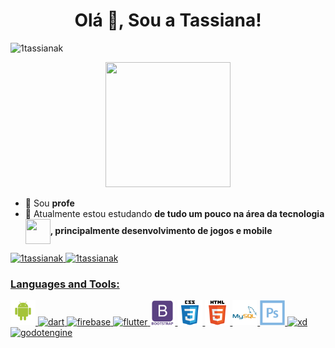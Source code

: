 <h1 align="center">Olá 👋, Sou a Tassiana!</h1>
<p align="left"> <img src="https://komarev.com/ghpvc/?username=1tassianak&label=Profile%20views&color=b60e55&style=flat" alt="1tassianak" /> </p>

<div align="center">
  <img src="https://media.giphy.com/media/toXVaV7L58LKD0dtWB/giphy.gif" width="200" height="200" />
</div>

- 🔭 Sou **profe**
- 🌱 Atualmente estou estudando **de tudo um pouco na área da tecnologia <img align="center" src="https://media.giphy.com/media/YpTSRFbHGuRfy1goOb/giphy.gif" width="40" height="40" />, principalmente desenvolvimento de jogos e mobile**


<div>
	<a href="https://beacons.ai/1tassianak">
	<img height="180em" src="https://github-readme-stats.vercel.app/api?username=1tassianak&show_icons=true&theme=dracula" alt="1tassianak" />
	<img height="150em" src="https://github-readme-stats.vercel.app/api/top-langs?username=1tassianak&show_icons=true&theme=dracula&include_all_commits=true&count_private=true" alt="1tassianak" />
</div>
<h3 align="left">Languages and Tools:</h3>
<p align="left">
	<a href="https://developer.android.com" target="_blank">
		<img src="https://raw.githubusercontent.com/devicons/devicon/master/icons/android/android-original-wordmark.svg" alt="android" width="40" height="40"/>
	</a>
	<a href="https://dart.dev" target="_blank">
		<img src="https://www.vectorlogo.zone/logos/dartlang/dartlang-icon.svg" alt="dart" width="40" height="40"/>
	</a>
	<a href="https://firebase.google.com/" target="_blank">
		<img src="https://www.vectorlogo.zone/logos/firebase/firebase-icon.svg" alt="firebase" width="40" height="40"/>
	</a>
	<a href="https://flutter.dev" target="_blank">
		<img src="https://www.vectorlogo.zone/logos/flutterio/flutterio-icon.svg" alt="flutter" width="40" height="40"/>
	</a>
	<a href="https://getbootstrap.com" target="_blank">
		<img src="https://raw.githubusercontent.com/devicons/devicon/master/icons/bootstrap/bootstrap-plain-wordmark.svg" alt="bootstrap" width="40" height="40"/>
	</a>
	<a href="https://www.w3schools.com/css/" target="_blank">
		<img src="https://raw.githubusercontent.com/devicons/devicon/master/icons/css3/css3-original-wordmark.svg" alt="css3" width="40" height="40"/>
	</a>
	<a href="https://www.w3.org/html/" target="_blank">
		<img src="https://raw.githubusercontent.com/devicons/devicon/master/icons/html5/html5-original-wordmark.svg" alt="html5" width="40" height="40"/>
	</a>
	<a href="https://www.mysql.com/" target="_blank">
		<img src="https://raw.githubusercontent.com/devicons/devicon/master/icons/mysql/mysql-original-wordmark.svg" alt="mysql" width="40" height="40"/>
	</a>
	<a href="https://www.photoshop.com/en" target="_blank">
		<img src="https://raw.githubusercontent.com/devicons/devicon/master/icons/photoshop/photoshop-line.svg" alt="photoshop" width="40" height="40"/>
	</a>
	<a href="https://www.adobe.com/products/xd.html" target="_blank">
		<img src="https://cdn.worldvectorlogo.com/logos/adobe-xd.svg" alt="xd" width="40" height="40"/>
	</a>
		<a href="https://unity.com/" target="_blank">
		<img src="https://www.vectorlogo.zone/logos/godotengine/godotengine-icon.svg" alt="godotengine" width="40" height="40"/>
	</a>
</p>
